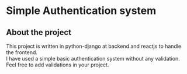 # Simple Authentication system
## About the project
This project is written in python-django at backend and reactjs to handle the frontend. \
I have used a simple basic authentication system without any validation. \
Feel free to add validations in your project.
